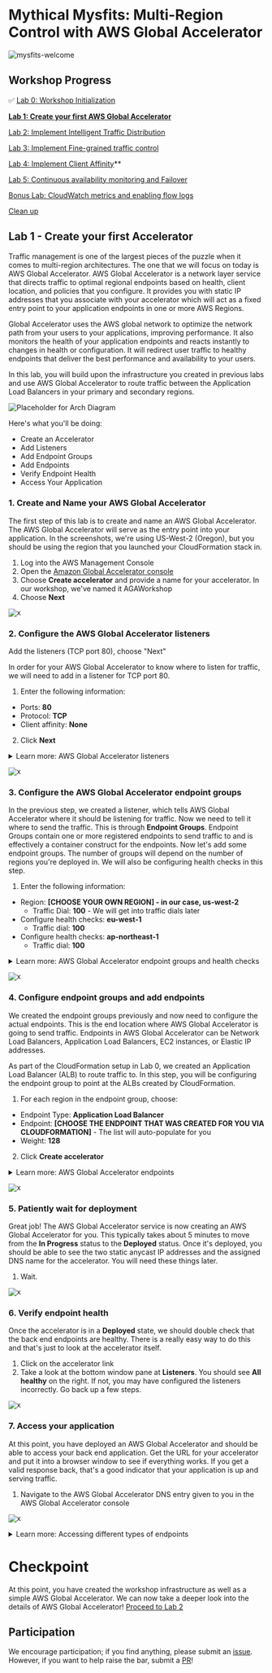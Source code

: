 # Mythical Mysfits: Multi-Region Control with AWS Global Accelerator

![mysfits-welcome](/images/mysfits-welcome.png)

## Workshop Progress
✅ [Lab 0: Workshop Initialization](../lab-0-init)

**[Lab 1: Create your first AWS Global Accelerator](../lab-1-create-aws-global-accelerator)**

[Lab 2: Implement Intelligent Traffic Distribution](../lab-2-traffic-distribution)

[Lab 3: Implement Fine-grained traffic control](../lab-3-fine-grained-control)

[Lab 4: Implement Client Affinity](../lab-4-client-affinity)**

[Lab 5: Continuous availability monitoring and Failover](../lab-5-observability)

[Bonus Lab: CloudWatch metrics and enabling flow logs](../bonus-lab)

[Clean up](../clean-up)

## Lab 1 - Create your first Accelerator

Traffic management is one of the largest pieces of the puzzle when it comes to multi-region architectures. The one that we will focus on today is AWS Global Accelerator. AWS Global Accelerator is a network layer service that directs traffic to optimal regional endpoints based on health, client location, and policies that you configure. It provides you with static IP addresses that you associate with your accelerator which will act as a fixed entry point to your application endpoints in one or more AWS Regions.

Global Accelerator uses the AWS global network to optimize the network path from your users to your applications, improving performance. It also monitors the health of your application endpoints and reacts instantly to changes in health or configuration. It will redirect user traffic to healthy endpoints that deliver the best performance and availability to your users.

In this lab, you will build upon the infrastructure you created in previous labs and use AWS Global Accelerator to route traffic between the Application Load Balancers in your primary and secondary regions.

![Placeholder for Arch Diagram](images/lab-1-arch.png)

Here's what you'll be doing:
- Create an Accelerator
- Add Listeners
- Add Endpoint Groups
- Add Endpoints
- Verify Endpoint Health
- Access Your Application

<a name="1"/>

### 1. Create and Name your AWS Global Accelerator

The first step of this lab is to create and name an AWS Global Accelerator. The AWS Global Accelerator will serve as the entry point into your application. In the screenshots, we're using US-West-2 (Oregon), but you should be using the region that you launched your CloudFormation stack in.

1. Log into the AWS Management Console
2. Open the [Amazon Global Accelerator console](https://us-west-2.console.aws.amazon.com/ec2/v2/home?region=us-west-2#GlobalAcceleratorHome)
3. Choose **Create accelerator** and provide a name for your accelerator. In our workshop, we've named it AGAWorkshop
4. Choose **Next**

<kbd>![x](images/accelerator-name.png)</kbd>

### 2. Configure the AWS Global Accelerator listeners

Add the listeners (TCP port 80), choose "Next"

In order for your AWS Global Accelerator to know where to listen for traffic, we will need to add in a listener for TCP port 80.

1. Enter the following information:
  * Ports: **80**
  * Protocol: **TCP**
  * Client affinity: **None**
2. Click **Next**

<details>
<summary>Learn more: AWS Global Accelerator listeners</summary>

With AWS Global Accelerator, you add listeners that process inbound connections from clients based on the ports and protocols that you specify. Global Accelerator supports both TCP and UDP protocols.

You define a listener when you create your accelerator, and you can add more listeners at any time. You associate each listener with one or more endpoint groups, and you associate each endpoint group with one AWS Region.

See more information in the [Listeners in AWS Global Accelerator](https://docs.aws.amazon.com/global-accelerator/latest/dg/about-listeners.html) documentation.

</details>

<kbd>![x](images/add-listeners.png)</kbd>

### 3. Configure the AWS Global Accelerator endpoint groups

In the previous step, we created a listener, which tells AWS Global Accelerator where it should be listening for traffic. Now we need to tell it where to send the traffic. This is through **Endpoint Groups**. Endpoint Groups contain one or more registered endpoints to send traffic to and is effectively a container construct for the endpoints. Now let's add some endpoint groups. The number of groups will depend on the number of regions you're deployed in. We will also be configuring health checks in this step.

1. Enter the following information:
* Region: **[CHOOSE YOUR OWN REGION] - in our case, us-west-2**
  * Traffic Dial: **100** - We will get into traffic dials later
* Configure health checks: **eu-west-1**
  * Traffic dial: **100**
* Configure health checks: **ap-northeast-1**
  * Traffic dial: **100**

<details>
<summary>Learn more: AWS Global Accelerator endpoint groups and health checks</summary>

See more information in the [Endpoint Groups in AWS Global Accelerator](https://docs.aws.amazon.com/global-accelerator/latest/dg/about-endpoint-groups.html) and [Health Checks for AWS Global Accelerator](https://docs.aws.amazon.com/global-accelerator/latest/dg/introduction-how-it-works.html#about-endpoint-groups-automatic-health-checks) documentation.

</details>

<kbd>![x](images/add-endpoint-groups.png)</kbd>

### 4. Configure endpoint groups and add endpoints

We created the endpoint groups previously and now need to configure the actual endpoints. This is the end location where AWS Global Accelerator is going to send traffic. Endpoints in AWS Global Accelerator can be Network Load Balancers, Application Load Balancers, EC2 instances, or Elastic IP addresses.

As part of the CloudFormation setup in Lab 0, we created an Application Load Balancer (ALB) to route traffic to. In this step, you will be configuring the endpoint group to point at the ALBs created by CloudFormation.

1. For each region in the endpoint group, choose:
* Endpoint Type: **Application Load Balancer**
* Endpoint: **[CHOOSE THE ENDPOINT THAT WAS CREATED FOR YOU VIA CLOUDFORMATION]** - The list will auto-populate for you
* Weight: **128**
2. Click **Create accelerator**

<details>
<summary>Learn more: AWS Global Accelerator endpoints</summary>

A static IP address serves as a single point of contact for clients, and Global Accelerator then distributes incoming traffic across healthy endpoints. Global Accelerator directs traffic to endpoints by using the port (or port range) that you specify for the listener that the endpoint group for the endpoint belongs to.

Each endpoint group can have multiple endpoints. You can add each endpoint to multiple endpoint groups, but the endpoint groups must be associated with different listeners.

See documentation for [Endpoints in AWS Global Accelerator](https://docs.aws.amazon.com/global-accelerator/latest/dg/about-endpoints.html)

</details>

<kbd>![x](images/add-endpoints.png)</kbd>

### 5. Patiently wait for deployment

Great job! The AWS Global Accelerator service is now creating an AWS Global Accelerator for you. This typically takes about 5 minutes to move from the **In Progress** status to the **Deployed** status. Once it's deployed, you should be able to see the two static anycast IP addresses and the assigned DNS name for the accelerator. You will need these things later.

1. Wait.

<kbd>![x](images/accelerator-inprogress.png)</kbd>

### 6. Verify endpoint health

Once the accelerator is in a **Deployed** state, we should double check that the back end endpoints are healthy. There is a really easy way to do this and that's just to look at the accelerator itself.

1. Click on the accelerator link
2. Take a look at the bottom window pane at **Listeners**. You should see **All healthy** on the right. If not, you may have configured the listeners incorrectly. Go back up a few steps.

<kbd>![x](images/accelerator-all-healthy.png)</kbd>

### 7. Access your application
At this point, you have deployed an AWS Global Accelerator and should be able to access your back end application. Get the URL for your accelerator and put it into a browser window to see if everything works. If you get a valid response back, that's a good indicator that your application is up and serving traffic.

1. Navigate to the AWS Global Accelerator DNS entry given to you in the AWS Global Accelerator console

<kbd>![x](images/accelerator-browser.png)</kbd>

<details>
<summary>Learn more: Accessing different types of endpoints</summary>

AWS Global Accelerator can access public and private EC2 instances and load balancers. Note that you can't access the Application Load Balancers the CloudFormation created directly using their DNS, as they are internal load balancers, AWS Global Accelerator will access them using private IP addresses. This is the AWS Global Accelerator **origin cloaking** feature, for more information see: [AWS Global Accelerator Use Cases](https://docs.aws.amazon.com/global-accelerator/latest/dg/introduction-benefits-of-migrating.html)

</details>

# Checkpoint

At this point, you have created the workshop infrastructure as well as a simple AWS Global Accelerator. We can now take a deeper look into the details of AWS Global Accelerator! [Proceed to Lab 2](../lab-2-traffic-distribution)

## Participation

We encourage participation; if you find anything, please submit an [issue](https://github.com/aws-samples/aws-global-accelerator-workshop/issues). However, if you want to help raise the bar, submit a [PR](https://github.com/aws-samples/aws-global-accelerator-workshop/pulls)!
